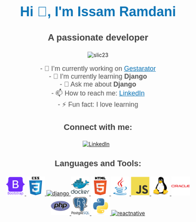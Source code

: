 <h1 align="center" style="font-family: 'Arial', sans-serif; font-size: 36px; color: #0e75b6;">Hi 👋, I'm Issam Ramdani</h1>
<h3 align="center" style="font-family: 'Arial', sans-serif; font-size: 24px; color: #444;">A passionate developer</h3>

<!-- Profile Views -->
<p align="center">
  <img src="https://komarev.com/ghpvc/?username=slic23&label=Profile%20views&color=0e75b6&style=flat" alt="slic23" />
</p>

<!-- Main Info -->
<p align="center" style="font-family: 'Arial', sans-serif; font-size: 18px; color: #555;">
  - 🔭 I’m currently working on <a href="https://github.com/slic23/Gestorator" style="color: #0e75b6;">Gestarator</a><br>
  - 🌱 I’m currently learning <strong>Django</strong><br>
  - 💬 Ask me about <strong>Django</strong><br>
  - 📫 How to reach me: <a href="https://www.linkedin.com/in/issam-ramdani-9b5349302/" target="blank" style="color: #0e75b6;">LinkedIn</a><br>
  - ⚡ Fun fact: I love learning
</p>

<!-- Social Links -->
<h3 align="center" style="font-family: 'Arial', sans-serif; font-size: 22px; color: #444;">Connect with me:</h3>
<p align="center">
  <a href="https://linkedin.com/in/issam-ramdani-9b5349302/" target="blank">
    <img align="center" src="https://raw.githubusercontent.com/rahuldkjain/github-profile-readme-generator/master/src/images/icons/Social/linked-in-alt.svg" alt="LinkedIn" height="40" width="40" style="margin-right: 10px;"/>
  </a>

</p>

<!-- Languages and Tools -->
<h3 align="center" style="font-family: 'Arial', sans-serif; font-size: 22px; color: #444;">Languages and Tools:</h3>
<p align="center">
  <a href="https://getbootstrap.com" target="_blank" rel="noreferrer">
    <img src="https://raw.githubusercontent.com/devicons/devicon/master/icons/bootstrap/bootstrap-plain-wordmark.svg" alt="bootstrap" width="50" height="50"/>
  </a>
  <a href="https://www.w3schools.com/css/" target="_blank" rel="noreferrer">
    <img src="https://raw.githubusercontent.com/devicons/devicon/master/icons/css3/css3-original-wordmark.svg" alt="css3" width="50" height="50"/>
  </a>
  <a href="https://www.djangoproject.com/" target="_blank" rel="noreferrer">
    <img src="https://cdn.worldvectorlogo.com/logos/django.svg" alt="django" width="50" height="50"/>
  </a>
  <a href="https://www.docker.com/" target="_blank" rel="noreferrer">
    <img src="https://raw.githubusercontent.com/devicons/devicon/master/icons/docker/docker-original-wordmark.svg" alt="docker" width="50" height="50"/>
  </a>
  <a href="https://www.w3.org/html/" target="_blank" rel="noreferrer">
    <img src="https://raw.githubusercontent.com/devicons/devicon/master/icons/html5/html5-original-wordmark.svg" alt="html5" width="50" height="50"/>
  </a>
  <a href="https://www.java.com" target="_blank" rel="noreferrer">
    <img src="https://raw.githubusercontent.com/devicons/devicon/master/icons/java/java-original.svg" alt="java" width="50" height="50"/>
  </a>
  <a href="https://developer.mozilla.org/en-US/docs/Web/JavaScript" target="_blank" rel="noreferrer">
    <img src="https://raw.githubusercontent.com/devicons/devicon/master/icons/javascript/javascript-original.svg" alt="javascript" width="50" height="50"/>
  </a>
  <a href="https://www.linux.org/" target="_blank" rel="noreferrer">
    <img src="https://raw.githubusercontent.com/devicons/devicon/master/icons/linux/linux-original.svg" alt="linux" width="50" height="50"/>
  </a>
  <a href="https://www.oracle.com/" target="_blank" rel="noreferrer">
    <img src="https://raw.githubusercontent.com/devicons/devicon/master/icons/oracle/oracle-original.svg" alt="oracle" width="50" height="50"/>
  </a>
  <a href="https://www.php.net" target="_blank" rel="noreferrer">
    <img src="https://raw.githubusercontent.com/devicons/devicon/master/icons/php/php-original.svg" alt="php" width="50" height="50"/>
  </a>
  <a href="https://www.postgresql.org" target="_blank" rel="noreferrer">
    <img src="https://raw.githubusercontent.com/devicons/devicon/master/icons/postgresql/postgresql-original-wordmark.svg" alt="postgresql" width="50" height="50"/>
  </a>
  <a href="https://www.python.org" target="_blank" rel="noreferrer">
    <img src="https://raw.githubusercontent.com/devicons/devicon/master/icons/python/python-original.svg" alt="python" width="50" height="50"/>
  </a>
  <a href="https://reactnative.dev/" target="_blank" rel="noreferrer">
    <img src="https://reactnative.dev/img/header_logo.svg" alt="reactnative" width="50" height="50"/>
  </a>
</p>

